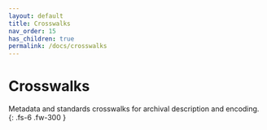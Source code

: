 ```yaml
---
layout: default
title: Crosswalks
nav_order: 15
has_children: true
permalink: /docs/crosswalks
---
```


# Crosswalks

Metadata and standards crosswalks for archival description and encoding. 
{: .fs-6 .fw-300 }
